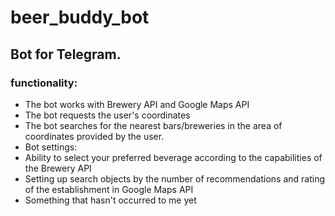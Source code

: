 # beer_buddy_bot

## Bot for Telegram.

### functionality:

* The bot works with Brewery API and Google Maps API
* The bot requests the user's coordinates
* The bot searches for the nearest bars/breweries in the area of ​​coordinates provided by the user.
* Bot settings:
*   Ability to select your preferred beverage according to the capabilities of the Brewery API
*   Setting up search objects by the number of recommendations and rating of the establishment in Google Maps API
* Something that hasn't occurred to me yet
